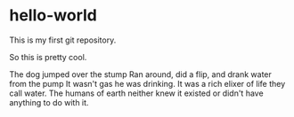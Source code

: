 # hello-world
This is my first git repository.

So this is pretty cool.

The dog jumped over the stump
Ran around, did a flip, and drank water from the pump
It wasn't gas he was drinking.
It was a rich elixer of life they call water.
The humans of earth neither knew it existed or didn't have anything to do with it.
